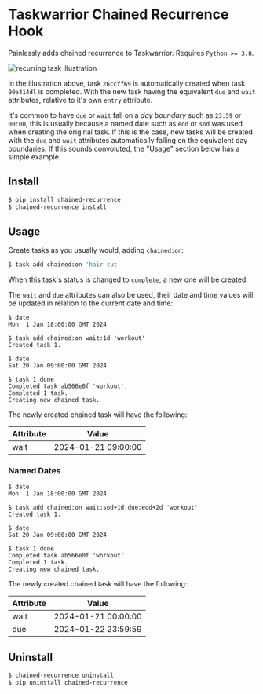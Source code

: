 # Taskwarrior Chained Recurrence Hook

Painlessly adds chained recurrence to Taskwarrior. Requires `Python >= 3.8`.

![recurring task illustration](illustration.svg)

In the illustration above, task `26ccff69` is automatically created when task
`90e414dl` is completed. With the new task having the equivalent `due` and
`wait` attributes, relative to it's own `entry` attribute.

It's common to have `due` or `wait` fall on a *day boundary* such as `23:59` or
`00:00`, this is usually because a named date such as `eod` or `sod` was used
when creating the original task. If this is the case, new tasks will be created
with the `due` and `wait` attributes automatically falling on the equivalent
day boundaries. If this sounds convoluted, the "[Usage](#usage)" section below
has a simple example.

## Install

```bash
$ pip install chained-recurrence
$ chained-recurrence install
```


## Usage

Create tasks as you usually would, adding `chained:on`:

```bash
$ task add chained:on 'hair cut'
```

When this task's status is changed to `complete`, a new one will be created.

The `wait` and `due` attributes can also be used, their date and time values
will be updated in relation to the current date and time:

```console
$ date
Mon  1 Jan 18:00:00 GMT 2024

$ task add chained:on wait:1d 'workout'
Created task 1.

$ date
Sat 20 Jan 09:00:00 GMT 2024

$ task 1 done
Completed task ab566e0f 'workout'.
Completed 1 task.
Creating new chained task.
```

The newly created chained task will have the following:

| Attribute | Value               |
| --------- | ------------------- |
| wait      | 2024-01-21 09:00:00 |

### Named Dates

```console
$ date
Mon  1 Jan 18:00:00 GMT 2024

$ task add chained:on wait:sod+1d due:eod+2d 'workout'
Created task 1.

$ date
Sat 20 Jan 09:00:00 GMT 2024

$ task 1 done
Completed task ab566e0f 'workout'.
Completed 1 task.
Creating new chained task.
```
The newly created chained task will have the following:

| Attribute | Value               |
| --------- | ------------------- |
| wait      | 2024-01-21 00:00:00 |
| due       | 2024-01-22 23:59:59 |


## Uninstall

```bash
$ chained-recurrence uninstall
$ pip uninstall chained-recurrence
```
